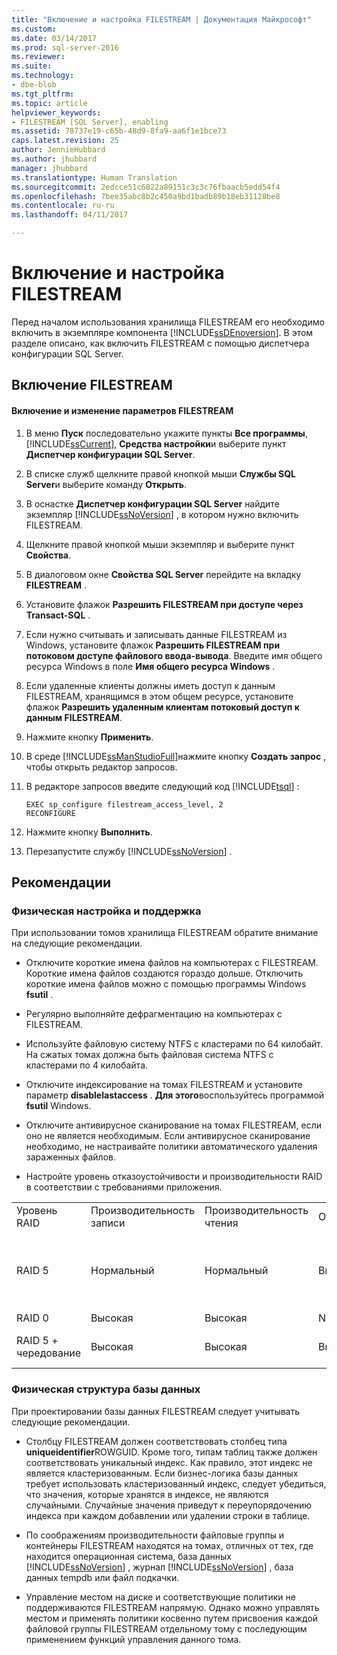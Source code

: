 ```yaml
---
title: "Включение и настройка FILESTREAM | Документация Майкрософт"
ms.custom: 
ms.date: 03/14/2017
ms.prod: sql-server-2016
ms.reviewer: 
ms.suite: 
ms.technology:
- dbe-blob
ms.tgt_pltfrm: 
ms.topic: article
helpviewer_keywords:
- FILESTREAM [SQL Server], enabling
ms.assetid: 78737e19-c65b-48d9-8fa9-aa6f1e1bce73
caps.latest.revision: 25
author: JennieHubbard
ms.author: jhubbard
manager: jhubbard
ms.translationtype: Human Translation
ms.sourcegitcommit: 2edcce51c6822a89151c3c3c76fbaacb5edd54f4
ms.openlocfilehash: 7bee35abc8b2c450a9bd1badb89b18eb31128be8
ms.contentlocale: ru-ru
ms.lasthandoff: 04/11/2017

---
```

# <a name="enable-and-configure-filestream"></a>Включение и настройка FILESTREAM
  Перед началом использования хранилища FILESTREAM его необходимо включить в экземпляре компонента [!INCLUDE[ssDEnoversion](../../includes/ssdenoversion-md.md)]. В этом разделе описано, как включить FILESTREAM с помощью диспетчера конфигурации SQL Server.  
  
##  <a name="enabling"></a> Включение FILESTREAM  
  
#### <a name="to-enable-and-change-filestream-settings"></a>Включение и изменение параметров FILESTREAM  
  
1.  В меню **Пуск** последовательно укажите пункты **Все программы**, [!INCLUDE[ssCurrent](../../includes/sscurrent-md.md)], **Средства настройки**и выберите пункт **Диспетчер конфигурации SQL Server**.  
  
2.  В списке служб щелкните правой кнопкой мыши **Службы SQL Server**и выберите команду **Открыть**.  
  
3.  В оснастке **Диспетчер конфигурации SQL Server** найдите экземпляр [!INCLUDE[ssNoVersion](../../includes/ssnoversion-md.md)] , в котором нужно включить FILESTREAM.  
  
4.  Щелкните правой кнопкой мыши экземпляр и выберите пункт **Свойства**.  
  
5.  В диалоговом окне **Свойства SQL Server** перейдите на вкладку **FILESTREAM** .  
  
6.  Установите флажок **Разрешить FILESTREAM при доступе через Transact-SQL** .  
  
7.  Если нужно считывать и записывать данные FILESTREAM из Windows, установите флажок **Разрешить FILESTREAM при потоковом доступе файлового ввода-вывода**. Введите имя общего ресурса Windows в поле **Имя общего ресурса Windows** .  
  
8.  Если удаленные клиенты должны иметь доступ к данным FILESTREAM, хранящимся в этом общем ресурсе, установите флажок **Разрешить удаленным клиентам потоковый доступ к данным FILESTREAM**.  
  
9. Нажмите кнопку **Применить**.  
  
10. В среде [!INCLUDE[ssManStudioFull](../../includes/ssmanstudiofull-md.md)]нажмите кнопку **Создать запрос** , чтобы открыть редактор запросов.  
  
11. В редакторе запросов введите следующий код [!INCLUDE[tsql](../../includes/tsql-md.md)] :  
  
    ```tsql  
    EXEC sp_configure filestream_access_level, 2  
    RECONFIGURE  
    ```  
  
12. Нажмите кнопку **Выполнить**.  
  
13. Перезапустите службу [!INCLUDE[ssNoVersion](../../includes/ssnoversion-md.md)] .  
  
  
##  <a name="best"></a> Рекомендации  
  
###  <a name="config"></a> Физическая настройка и поддержка  
 При использовании томов хранилища FILESTREAM обратите внимание на следующие рекомендации.  
  
-   Отключите короткие имена файлов на компьютерах с FILESTREAM. Короткие имена файлов создаются гораздо дольше. Отключить короткие имена файлов можно с помощью программы Windows **fsutil** .  
  
-   Регулярно выполняйте дефрагментацию на компьютерах с FILESTREAM.  
  
-   Используйте файловую систему NTFS с кластерами по 64 килобайт. На сжатых томах должна быть файловая система NTFS с кластерами по 4 килобайта.  
  
-   Отключите индексирование на томах FILESTREAM и установите параметр **disablelastaccess** . **Для этого**воспользуйтесь программой **fsutil** Windows.  
  
-   Отключите антивирусное сканирование на томах FILESTREAM, если оно не является необходимым. Если антивирусное сканирование необходимо, не настраивайте политики автоматического удаления зараженных файлов.  
  
-   Настройте уровень отказоустойчивости и производительности RAID в соответствии с требованиями приложения.  
  
||||||  
|-|-|-|-|-|  
|Уровень RAID|Производительность записи|Производительность чтения|Отказоустойчивость|Замечания|  
|RAID 5|Нормальный|Нормальный|Высокая|Производительность лучше, чем у диска или JBOD, но хуже, чем у RAID 0 или RAID 5 с чередованием.|  
|RAID 0|Высокая|Высокая|None||  
|RAID 5 + чередование|Высокая|Высокая|Высокая|Самый дорогостоящий вариант.|  
  
  
###  <a name="database"></a> Физическая структура базы данных  
 При проектировании базы данных FILESTREAM следует учитывать следующие рекомендации.  
  
-   Столбцу FILESTREAM должен соответствовать столбец типа **uniqueidentifier**ROWGUID. Кроме того, типам таблиц также должен соответствовать уникальный индекс. Как правило, этот индекс не является кластеризованным. Если бизнес-логика базы данных требует использовать кластеризованный индекс, следует убедиться, что значения, которые хранятся в индексе, не являются случайными. Случайные значения приведут к переупорядочению индекса при каждом добавлении или удалении строки в таблице.  
  
-   По соображениям производительности файловые группы и контейнеры FILESTREAM находятся на томах, отличных от тех, где находится операционная система, база данных [!INCLUDE[ssNoVersion](../../includes/ssnoversion-md.md)] , журнал [!INCLUDE[ssNoVersion](../../includes/ssnoversion-md.md)] , база данных tempdb или файл подкачки.  
  
-   Управление местом на диске и соответствующие политики не поддерживаются FILESTREAM напрямую. Однако можно управлять местом и применять политики косвенно путем присвоения каждой файловой группы FILESTREAM отдельному тому с последующим применением функций управления данного тома.  
  
  
